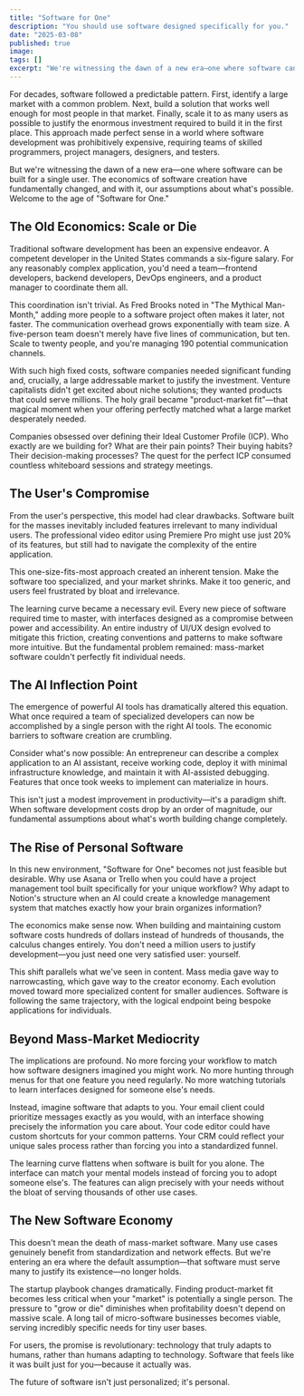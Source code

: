 ```yaml
---
title: "Software for One"
description: "You should use software designed specifically for you."
date: "2025-03-08"
published: true
image:
tags: []
excerpt: "We're witnessing the dawn of a new era—one where software can be built for a single user. The economics of software creation have fundamentally changed, and with it, our assumptions about what's possible."
---
```

For decades, software followed a predictable pattern. First, identify a large market with a common problem. Next, build a solution that works well enough for most people in that market. Finally, scale it to as many users as possible to justify the enormous investment required to build it in the first place. This approach made perfect sense in a world where software development was prohibitively expensive, requiring teams of skilled programmers, project managers, designers, and testers.

But we're witnessing the dawn of a new era—one where software can be built for a single user. The economics of software creation have fundamentally changed, and with it, our assumptions about what's possible. Welcome to the age of "Software for One."

## The Old Economics: Scale or Die

Traditional software development has been an expensive endeavor. A competent developer in the United States commands a six-figure salary. For any reasonably complex application, you'd need a team—frontend developers, backend developers, DevOps engineers, and a product manager to coordinate them all.

This coordination isn't trivial. As Fred Brooks noted in "The Mythical Man-Month," adding more people to a software project often makes it later, not faster. The communication overhead grows exponentially with team size. A five-person team doesn't merely have five lines of communication, but ten. Scale to twenty people, and you're managing 190 potential communication channels.

With such high fixed costs, software companies needed significant funding and, crucially, a large addressable market to justify the investment. Venture capitalists didn't get excited about niche solutions; they wanted products that could serve millions. The holy grail became "product-market fit"—that magical moment when your offering perfectly matched what a large market desperately needed.

Companies obsessed over defining their Ideal Customer Profile (ICP). Who exactly are we building for? What are their pain points? Their buying habits? Their decision-making processes? The quest for the perfect ICP consumed countless whiteboard sessions and strategy meetings.

## The User's Compromise

From the user's perspective, this model had clear drawbacks. Software built for the masses inevitably included features irrelevant to many individual users. The professional video editor using Premiere Pro might use just 20% of its features, but still had to navigate the complexity of the entire application.

This one-size-fits-most approach created an inherent tension. Make the software too specialized, and your market shrinks. Make it too generic, and users feel frustrated by bloat and irrelevance.

The learning curve became a necessary evil. Every new piece of software required time to master, with interfaces designed as a compromise between power and accessibility. An entire industry of UI/UX design evolved to mitigate this friction, creating conventions and patterns to make software more intuitive. But the fundamental problem remained: mass-market software couldn't perfectly fit individual needs.

## The AI Inflection Point

The emergence of powerful AI tools has dramatically altered this equation. What once required a team of specialized developers can now be accomplished by a single person with the right AI tools. The economic barriers to software creation are crumbling.

Consider what's now possible: An entrepreneur can describe a complex application to an AI assistant, receive working code, deploy it with minimal infrastructure knowledge, and maintain it with AI-assisted debugging. Features that once took weeks to implement can materialize in hours.

This isn't just a modest improvement in productivity—it's a paradigm shift. When software development costs drop by an order of magnitude, our fundamental assumptions about what's worth building change completely.

## The Rise of Personal Software

In this new environment, "Software for One" becomes not just feasible but desirable. Why use Asana or Trello when you could have a project management tool built specifically for your unique workflow? Why adapt to Notion's structure when an AI could create a knowledge management system that matches exactly how your brain organizes information?

The economics make sense now. When building and maintaining custom software costs hundreds of dollars instead of hundreds of thousands, the calculus changes entirely. You don't need a million users to justify development—you just need one very satisfied user: yourself.

This shift parallels what we've seen in content. Mass media gave way to narrowcasting, which gave way to the creator economy. Each evolution moved toward more specialized content for smaller audiences. Software is following the same trajectory, with the logical endpoint being bespoke applications for individuals.

## Beyond Mass-Market Mediocrity

The implications are profound. No more forcing your workflow to match how software designers imagined you might work. No more hunting through menus for that one feature you need regularly. No more watching tutorials to learn interfaces designed for someone else's needs.

Instead, imagine software that adapts to you. Your email client could prioritize messages exactly as you would, with an interface showing precisely the information you care about. Your code editor could have custom shortcuts for your common patterns. Your CRM could reflect your unique sales process rather than forcing you into a standardized funnel.

The learning curve flattens when software is built for you alone. The interface can match your mental models instead of forcing you to adopt someone else's. The features can align precisely with your needs without the bloat of serving thousands of other use cases.

## The New Software Economy

This doesn't mean the death of mass-market software. Many use cases genuinely benefit from standardization and network effects. But we're entering an era where the default assumption—that software must serve many to justify its existence—no longer holds.

The startup playbook changes dramatically. Finding product-market fit becomes less critical when your "market" is potentially a single person. The pressure to "grow or die" diminishes when profitability doesn't depend on massive scale. A long tail of micro-software businesses becomes viable, serving incredibly specific needs for tiny user bases.

For users, the promise is revolutionary: technology that truly adapts to humans, rather than humans adapting to technology. Software that feels like it was built just for you—because it actually was.

The future of software isn't just personalized; it's personal.
